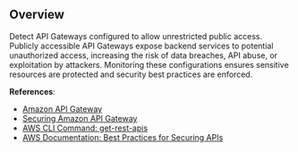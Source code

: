 ## Overview

Detect API Gateways configured to allow unrestricted public access. Publicly accessible API Gateways expose backend services to potential unauthorized access, increasing the risk of data breaches, API abuse, or exploitation by attackers. Monitoring these configurations ensures sensitive resources are protected and security best practices are enforced.

**References**:
- [Amazon API Gateway](https://docs.aws.amazon.com/apigateway/latest/developerguide/welcome.html)
- [Securing Amazon API Gateway](https://docs.aws.amazon.com/apigateway/latest/developerguide/security.html)
- [AWS CLI Command: get-rest-apis](https://docs.aws.amazon.com/cli/latest/reference/apigateway/get-rest-apis.html)
- [AWS Documentation: Best Practices for Securing APIs](https://docs.aws.amazon.com/apigateway/latest/developerguide/api-gateway-best-practices.html)
